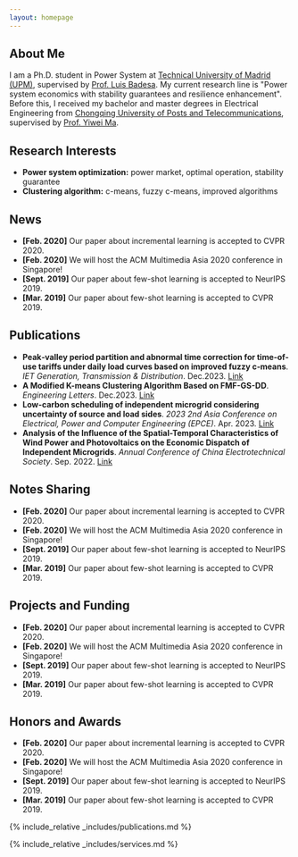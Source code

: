 ```yaml
---
layout: homepage
---
```


## About Me

I am a Ph.D. student in Power System at [Technical University of Madrid (UPM)](https://en.wikipedia.org/wiki/Technical_University_of_Madrid), supervised by [Prof. Luis Badesa](https://scholar.google.com/citations?hl=en&user=8DQgsZQAAAAJ). My current research line is "Power system economics with stability guarantees and resilience enhancement". Before this, I received my bachelor and master degrees in Electrical Engineering from [Chongqing University of Posts and Telecommunications](https://zh.wikipedia.org/zh-cn/%E9%87%8D%E5%BA%86%E9%82%AE%E7%94%B5%E5%A4%A7%E5%AD%A6), supervised by [Prof. Yiwei Ma](https://www.researchgate.net/profile/Yiwei-Ma-6).

## Research Interests

- **Power system optimization:** power market, optimal operation, stability guarantee
- **Clustering algorithm:** c-means, fuzzy c-means, improved algorithms

## News

- **[Feb. 2020]** Our paper about incremental learning is accepted to CVPR 2020.
- **[Feb. 2020]** We will host the ACM Multimedia Asia 2020 conference in Singapore!
- **[Sept. 2019]** Our paper about few-shot learning is accepted to NeurIPS 2019.
- **[Mar. 2019]** Our paper about few-shot learning is accepted to CVPR 2019.

## Publications

- **Peak‐valley period partition and abnormal time correction for time‐of‐use tariffs under daily load curves based on improved fuzzy c‐means**. _IET Generation, Transmission & Distribution_. Dec.2023. [Link](https://ietresearch.onlinelibrary.wiley.com/doi/pdf/10.1049/gtd2.13052)
- **A Modified K-means Clustering Algorithm Based on FMF-GS-DD**. _Engineering Letters_. Dec.2023. [Link](https://www.engineeringletters.com/issues_v31/issue_4/EL_31_4_21.pdf)
- **Low-carbon scheduling of independent microgrid considering uncertainty of source and load sides**. _2023 2nd Asia Conference on Electrical, Power and Computer Engineering (EPCE)_. Apr. 2023. [Link](https://ieeexplore.ieee.org/abstract/document/10169016)
- **Analysis of the Influence of the Spatial-Temporal Characteristics of Wind Power and Photovoltaics on the Economic Dispatch of Independent Microgrids**. _Annual Conference of China Electrotechnical Society_. Sep. 2022. [Link](https://link.springer.com/chapter/10.1007/978-981-99-0451-8_76)

## Notes Sharing

- **[Feb. 2020]** Our paper about incremental learning is accepted to CVPR 2020.
- **[Feb. 2020]** We will host the ACM Multimedia Asia 2020 conference in Singapore!
- **[Sept. 2019]** Our paper about few-shot learning is accepted to NeurIPS 2019.
- **[Mar. 2019]** Our paper about few-shot learning is accepted to CVPR 2019.

## Projects and Funding

- **[Feb. 2020]** Our paper about incremental learning is accepted to CVPR 2020.
- **[Feb. 2020]** We will host the ACM Multimedia Asia 2020 conference in Singapore!
- **[Sept. 2019]** Our paper about few-shot learning is accepted to NeurIPS 2019.
- **[Mar. 2019]** Our paper about few-shot learning is accepted to CVPR 2019.

## Honors and Awards

- **[Feb. 2020]** Our paper about incremental learning is accepted to CVPR 2020.
- **[Feb. 2020]** We will host the ACM Multimedia Asia 2020 conference in Singapore!
- **[Sept. 2019]** Our paper about few-shot learning is accepted to NeurIPS 2019.
- **[Mar. 2019]** Our paper about few-shot learning is accepted to CVPR 2019.

{% include_relative _includes/publications.md %}

{% include_relative _includes/services.md %}
